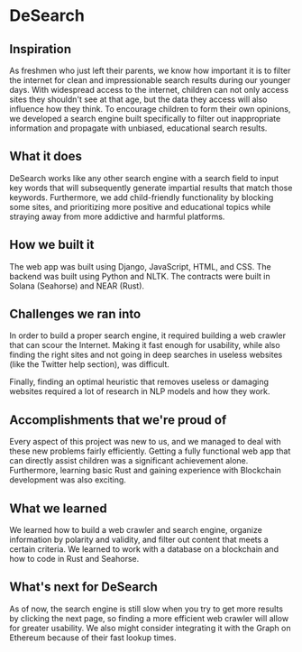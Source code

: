 # DeSearch
## Inspiration
As freshmen who just left their parents, we know how important it is to filter the internet for clean and impressionable search results during our younger days. With widespread access to the internet, children can not only access sites they shouldn't see at that age, but the data they access will also influence how they think. To encourage children to form their own opinions, we developed a search engine built specifically to filter out inappropriate information and propagate with unbiased, educational search results. 

## What it does
DeSearch works like any other search engine with a search field to input key words that will subsequently generate impartial results that match those keywords. Furthermore, we add child-friendly functionality by blocking some sites, and prioritizing more positive and educational topics while straying away from more addictive and harmful platforms.

## How we built it
The web app was built using Django, JavaScript, HTML, and CSS. The backend was built using Python and NLTK. The contracts were built in Solana (Seahorse) and NEAR (Rust).

## Challenges we ran into
In order to build a proper search engine, it required building a web crawler that can scour the Internet. Making it fast enough for usability, while also finding the right sites and not going in deep searches in useless websites (like the Twitter help section), was difficult.

Finally, finding an optimal heuristic that removes useless or damaging websites required a lot of research in NLP models and how they work.

## Accomplishments that we're proud of
Every aspect of this project was new to us, and we managed to deal with these new problems fairly efficiently. Getting a fully functional web app that can directly assist children was a significant achievement alone. Furthermore, learning basic Rust and gaining experience with Blockchain development was also exciting. 

## What we learned
We learned how to build a web crawler and search engine, organize information by polarity and validity, and filter out content that meets a certain criteria. We learned to work with a database on a blockchain and how to code in Rust and Seahorse.

## What's next for DeSearch
As of now, the search engine is still slow when you try to get more results by clicking the next page, so finding a more efficient web crawler will allow for greater usability. We also might consider integrating it with the Graph on Ethereum because of their fast lookup times.